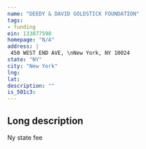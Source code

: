 ```yaml
---
name: "DEEDY & DAVID GOLDSTICK FOUNDATION"
tags:
- funding
ein: 133877598
homepage: "N/A"
address: |
 450 WEST END AVE, \nNew York, NY 10024
state: "NY"
city: "New York"
lng: 
lat: 
description: ""
is_501c3: 
---
```


## Long description

Ny state fee
